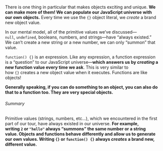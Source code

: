 There is one thing in particular that makes objects exciting and unique. **We can make more of them! We can populate our JavaScript universe with our own objects.** Every time we use the `{}` object literal, we _create_ a brand new object value.

In our mental model, all of the primitive values we’ve discussed—`null`, `undefined`, booleans, numbers, and strings—have “always existed.” We can’t create a new string or a new number, we can only “summon” that value.

`function() {}` is an expression. Like any expression, a function expression is a “question” to our JavaScript universe—**which answers us by _creating_ a new function value every time we ask**. This is very similar to how `{}` creates a new object value when it executes. Functions are like objects!

**Generally speaking, if you can do something to an object, you can also do that to a function too. They are very special objects.**

###### Summary
Primitive values (strings, numbers, etc...), which we encountered in the first part of our tour, have always existed in our universe. **For example, writing `2` or `"hello"` always “summons” the same number or a string value. Objects and functions behave differently and allow us to generate our own values. Writing `{}` or `function() {}` always _creates_ a brand new, different value.**

